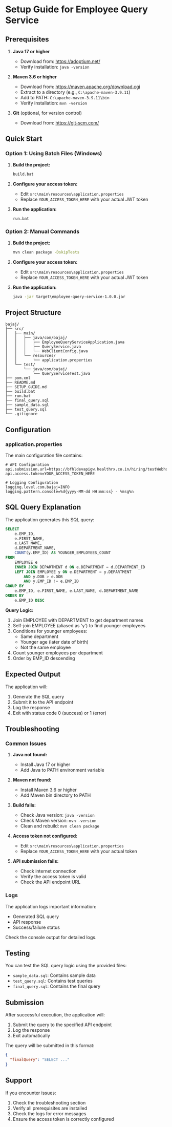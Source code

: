 # Setup Guide for Employee Query Service

## Prerequisites

1. **Java 17 or higher**
   - Download from: https://adoptium.net/
   - Verify installation: `java -version`

2. **Maven 3.6 or higher**
   - Download from: https://maven.apache.org/download.cgi
   - Extract to a directory (e.g., `C:\apache-maven-3.9.11`)
   - Add to PATH: `C:\apache-maven-3.9.11\bin`
   - Verify installation: `mvn -version`

3. **Git** (optional, for version control)
   - Download from: https://git-scm.com/

## Quick Start

### Option 1: Using Batch Files (Windows)

1. **Build the project:**
   ```cmd
   build.bat
   ```

2. **Configure your access token:**
   - Edit `src\main\resources\application.properties`
   - Replace `YOUR_ACCESS_TOKEN_HERE` with your actual JWT token

3. **Run the application:**
   ```cmd
   run.bat
   ```

### Option 2: Manual Commands

1. **Build the project:**
   ```cmd
   mvn clean package -DskipTests
   ```

2. **Configure your access token:**
   - Edit `src\main\resources\application.properties`
   - Replace `YOUR_ACCESS_TOKEN_HERE` with your actual JWT token

3. **Run the application:**
   ```cmd
   java -jar target\employee-query-service-1.0.0.jar
   ```

## Project Structure

```
bajaj/
├── src/
│   ├── main/
│   │   ├── java/com/bajaj/
│   │   │   ├── EmployeeQueryServiceApplication.java
│   │   │   ├── QueryService.java
│   │   │   └── WebClientConfig.java
│   │   └── resources/
│   │       └── application.properties
│   └── test/
│       └── java/com/bajaj/
│           └── QueryServiceTest.java
├── pom.xml
├── README.md
├── SETUP_GUIDE.md
├── build.bat
├── run.bat
├── final_query.sql
├── sample_data.sql
├── test_query.sql
└── .gitignore
```

## Configuration

### application.properties

The main configuration file contains:

```properties
# API Configuration
api.submission.url=https://bfhldevapigw.healthrx.co.in/hiring/testWebhook/JAVA
api.access.token=YOUR_ACCESS_TOKEN_HERE

# Logging Configuration
logging.level.com.bajaj=INFO
logging.pattern.console=%d{yyyy-MM-dd HH:mm:ss} - %msg%n
```

## SQL Query Explanation

The application generates this SQL query:

```sql
SELECT 
    e.EMP_ID,
    e.FIRST_NAME,
    e.LAST_NAME,
    d.DEPARTMENT_NAME,
    COUNT(y.EMP_ID) AS YOUNGER_EMPLOYEES_COUNT
FROM 
    EMPLOYEE e
    INNER JOIN DEPARTMENT d ON e.DEPARTMENT = d.DEPARTMENT_ID
    LEFT JOIN EMPLOYEE y ON e.DEPARTMENT = y.DEPARTMENT 
        AND y.DOB > e.DOB 
        AND y.EMP_ID != e.EMP_ID
GROUP BY 
    e.EMP_ID, e.FIRST_NAME, e.LAST_NAME, d.DEPARTMENT_NAME
ORDER BY 
    e.EMP_ID DESC
```

**Query Logic:**
1. Join EMPLOYEE with DEPARTMENT to get department names
2. Self-join EMPLOYEE (aliased as 'y') to find younger employees
3. Conditions for younger employees:
   - Same department
   - Younger age (later date of birth)
   - Not the same employee
4. Count younger employees per department
5. Order by EMP_ID descending

## Expected Output

The application will:
1. Generate the SQL query
2. Submit it to the API endpoint
3. Log the response
4. Exit with status code 0 (success) or 1 (error)

## Troubleshooting

### Common Issues

1. **Java not found:**
   - Install Java 17 or higher
   - Add Java to PATH environment variable

2. **Maven not found:**
   - Install Maven 3.6 or higher
   - Add Maven bin directory to PATH

3. **Build fails:**
   - Check Java version: `java -version`
   - Check Maven version: `mvn -version`
   - Clean and rebuild: `mvn clean package`

4. **Access token not configured:**
   - Edit `src\main\resources\application.properties`
   - Replace `YOUR_ACCESS_TOKEN_HERE` with your actual token

5. **API submission fails:**
   - Check internet connection
   - Verify the access token is valid
   - Check the API endpoint URL

### Logs

The application logs important information:
- Generated SQL query
- API response
- Success/failure status

Check the console output for detailed logs.

## Testing

You can test the SQL query logic using the provided files:
- `sample_data.sql`: Contains sample data
- `test_query.sql`: Contains test queries
- `final_query.sql`: Contains the final query

## Submission

After successful execution, the application will:
1. Submit the query to the specified API endpoint
2. Log the response
3. Exit automatically

The query will be submitted in this format:
```json
{
  "finalQuery": "SELECT ..."
}
```

## Support

If you encounter issues:
1. Check the troubleshooting section
2. Verify all prerequisites are installed
3. Check the logs for error messages
4. Ensure the access token is correctly configured 